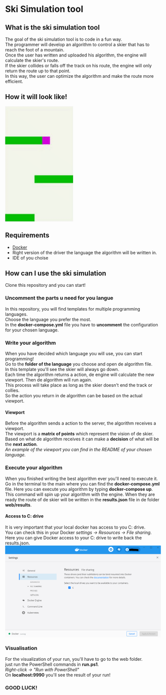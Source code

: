 # Ski Simulation tool
## What is the ski simulation tool
The goal of the ski simulation tool is to code in a fun way.  
The programmer will develop an algorithm to control a skier that has to reach the foot of a mountain.  
Once the user has written and uploaded his algorithm, the engine will calculate the skier's route.   
If the skier collides or falls off the track on his route, the engine will only return the route up to that point.  
In this way, the user can optimize the algorithm and make the route more efficient. 

## How it will look like! 
![Docker settings](img/TempExampleView.gif)

## Requirements
* [Docker](https://www.docker.com)
* Right version of the driver the language the algorithm will be written in.
* IDE of you choise

## How can I use the ski simulation
Clone this repository and you can start!

### Uncomment the parts u need for you langue
In this repository, you will find templates for multiple programming languages.  
Choose the language you prefer the most.  
In the **docker-compose.yml** file you have to  **uncomment** the configuration for your chosen language.

### Write your algorithm
When you have decided which language you will use, you can start programming!  
Go to the **folder of the language** you choose and open de algorithm file.  
In this template you'll see the skier will always go down.  
Each time the algorithm returns a action, de engine will calculate the new viewport. Then de algorithm will run again.    
This process will take place as long as the skier doesn't end the track or collies.   
So the action you return in de algorithm can be based on the actual viewport.

#### Viewport
Before the algorithm sends a action to the server, the algorithm receives a viewport.  
The viewport is a **matrix of points** which represent the vision of de skier.   
Based on what de algorithm receives it can make a **decision** of what will be the **next action**.   
*An example of the viewport you can find in the README of your chosen language.*

### Execute your algorithm
When you finished writing the best algorithm ever you'll need to execute it.  
Go in the terminal to the main where you can find the **docker-compose.yml** file. Here you can execute you algorithm by typing **docker-compose up**.  
This command will spin up your algorithm with the engine. When they are ready the route of de skier will be written in the **results.json** file in de folder **web/results**.

#### Access to C: drive
It is very important that your local docker has access to you C: drive.  
You can check this in your Docker *settings -> Resources -> File sharing*.  
Here you can give Docker access to your C: drive to write back the results.json.
![Docker settings](img/Docker_setting.PNG)

### Visualisation
For the visualization of your run, you'll have to go to the web folder.  
just run the PowerShell commands in **run.ps1**.   
*Right-click -> "Run with PowerShell"*    
On **localhost:9990** you'll see the result of your run!

### GOOD LUCK!